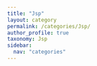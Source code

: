 ```yaml
---
title: "Jsp"
layout: category
permalink: /categories/Jsp/
author_profile: true
taxonomy: Jsp
sidebar:
  nav: "categories"
---
```

